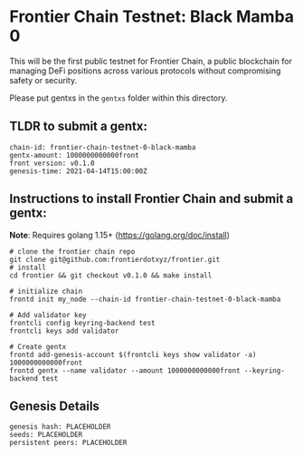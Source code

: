 # Frontier Chain Testnet: Black Mamba 0

This will be the first public testnet for Frontier Chain, a public blockchain for managing DeFi positions across various protocols without compromising safety or security.

Please put gentxs in the `gentxs` folder within this directory.


## TLDR to submit a gentx:

```
chain-id: frontier-chain-testnet-0-black-mamba
gentx-amount: 1000000000000front
front version: v0.1.0
genesis-time: 2021-04-14T15:00:00Z
```

## Instructions to install Frontier Chain and submit a gentx:

__Note__: Requires golang 1.15+ (https://golang.org/doc/install)

```
# clone the frontier chain repo
git clone git@github.com:frontierdotxyz/frontier.git
# install
cd frontier && git checkout v0.1.0 && make install

# initialize chain
frontd init my_node --chain-id frontier-chain-testnet-0-black-mamba

# Add validator key
frontcli config keyring-backend test
frontcli keys add validator

# Create gentx
frontd add-genesis-account $(frontcli keys show validator -a) 1000000000000front
frontd gentx --name validator --amount 1000000000000front --keyring-backend test
```

## Genesis Details

```
genesis hash: PLACEHOLDER
seeds: PLACEHOLDER
persistent peers: PLACEHOLDER
```
